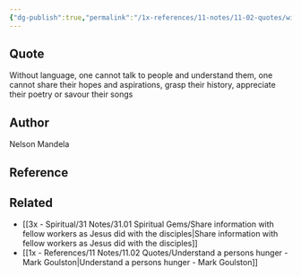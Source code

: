 ```yaml
---
{"dg-publish":true,"permalink":"/1x-references/11-notes/11-02-quotes/without-language-one-cannot-talk-to-people-and-understand-them-one-cannot-share-their-hopes-and-aspirations-grasp-their-history-appreciate-their-poetry-or-savour-their-songs-nelson-mandela/","title":"Without language, one cannot talk to people and understand them, one cannot share their hopes and aspirations, grasp their history, appreciate their poetry or savour their songs - Nelson Mandela","noteIcon":""}
---
```



## Quote

Without language, one cannot talk to people and understand them, one cannot share their hopes and aspirations, grasp their history, appreciate their poetry or savour their songs


## Author
Nelson Mandela

## Reference


## Related
- [[3x - Spiritual/31 Notes/31.01 Spiritual Gems/Share information with fellow workers as Jesus did with the disciples\|Share information with fellow workers as Jesus did with the disciples]]
- [[1x - References/11 Notes/11.02 Quotes/Understand a persons hunger - Mark Goulston\|Understand a persons hunger - Mark Goulston]]